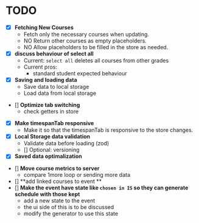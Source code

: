 # TODO

- [x] **Fetching New Courses**
  - Fetch only the necessary courses when updating.
  - NO Return other courses as empty placeholders.
  - NO Allow placeholders to be filled in the store as needed.
- [x] **discuss behaviour of select all**
  - Current: `select all` deletes all courses from other grades
  - Current pros:
    - standard student expected behaviour
- [x] **Saving and loading data**
  - Save data to local storage
  - Load data from local storage
- [] **Optimize tab switching**
  - check getters in store
- [x] **Make timespanTab responsive**
  - Make it so that the timespanTab is responsive to the store changes.
- [x] **Local Storage data validation**
  - Validate data before loading (zod)
  - [] Optional: versioning
- [x] **Saved data optimalization**
- [] **Move course metrics to server**
  - compare 1more loop or sending more data
- [] **add linked courses to event **
- [] **Make the event have state like `chosen in IS` so they can generate schedule with those kept**
  - add a new state to the event
  - the ui side of this is to be discussed
  - modify the generator to use this state